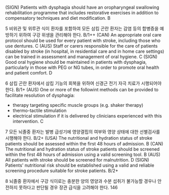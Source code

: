 (SIGN) Patients with dysphagia should have an oropharyngeal swallowing rehabilitation programme that includes restorative exercises in addition to compensatory techniques and diet modification. B

5 비위관 및 위루관 식이 환자를 포함하여 모든 삼킴 곤란 환자는 감염 등의 합병증을 예방하기 위하여 구강 위생을 관리해야 한다. B/1++
(CAN) An appropriate oral care protocol should be used for every patient with stroke, including those who use dentures. C
(AUS) Staff or carers responsible for the care of patients disabled by stroke (in hospital, in residential care and in home care settings) can be trained in assessment and management of oral hygiene. C
(SIGN) Good oral hygiene should be maintained in patients with dysphagia, particularly in those with PEG or NG tubes, in order to promote oral health and patient comfort. D

6 삼킴 곤란 환자에서 삼킴 기능의 회복을 위하여 신경근 전기 자극 치료가 시행되어야 한다. B/1+
(AUS) One or more of the followint methods can be provided to facilitate resolution of dysphagia:
- therapy targeting specific muscle groups (e.g. shaker therapy)
- thermo-tactile stimulation
- electrical stimulation if it is delivered by clinicians experienced with this intervention. C

7 모든 뇌졸중 환자는 발병 급성기에 영양결핍의 여부와 영양 상태에 대한 선별검사를 시행해야 한다. B/2+
(USA) The nutritional and hydration status of stroke patients should be assessed within the first 48 hours of admission. B
(CAN) The nutritional and hydration status of stroke patients should be screened within the first 48 hours of admission using a valid screening tool. B
(AUS) All patients with stroke should be screened for malnutrition. D
(SIGN) Patients' nutritional risk should be established using a valid and reliable screening procedure suitable for stroke patients. B/2+

8 뇌졸중 환자에서 구강 식이로는 충분한 양의 영양과 수분 섭취가 불가능할 경우나 안전하지 못하다고 판단될 경우 장관 급식을 고려해야 한다.
<PAGE>146